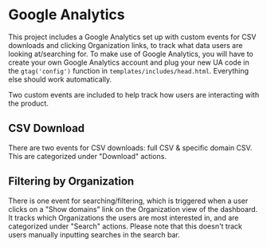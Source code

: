 # Google Analytics

This project includes a Google Analytics set up with custom events for CSV downloads and clicking Organization links, to track what data users are looking at/searching for. To make use of Google Analytics, you will have to create your own Google Analytics account and plug your new UA code in the `gtag('config')` function in `templates/includes/head.html`. Everything else should work automatically.

Two custom events are included to help track how users are interacting with the product. 

## CSV Download

There are two events for CSV downloads: full CSV & specific domain CSV. This are categorized under "Download" actions.

## Filtering by Organization

There is one event for searching/filtering, which is triggered when a user clicks on a "Show domains" link on the Organization view of the dashboard. It tracks which Organizations the users are most interested in, and are categorized under "Search" actions. Please note that this doesn't track users manually inputting searches in the search bar. 
